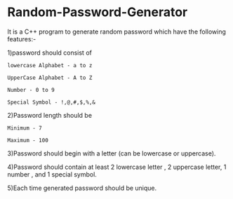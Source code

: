 # Random-Password-Generator

It is a C++ program to generate random password which have the following features:-

1)password should consist of

    lowercase Alphabet - a to z
    
    UpperCase Alphabet - A to Z
    
    Number - 0 to 9
    
    Special Symbol - !,@,#,$,%,&
    
2)Password length should be

    Minimum - 7
    
    Maximum - 100
    
3)Password should begin with a letter (can be lowercase or uppercase).

4)Password should contain at least 2 lowercase letter , 2 uppercase letter, 1 number , and 1 special symbol.

5)Each time generated password should be unique.
